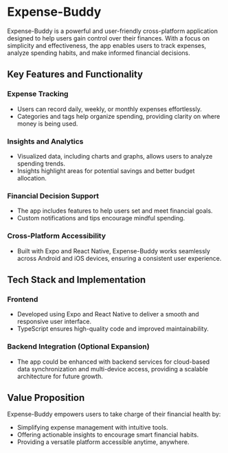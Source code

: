 # Expense-Buddy

Expense-Buddy is a powerful and user-friendly cross-platform application designed to help users gain control over their finances. With a focus on simplicity and effectiveness, the app enables users to track expenses, analyze spending habits, and make informed financial decisions.

## Key Features and Functionality

### Expense Tracking
- Users can record daily, weekly, or monthly expenses effortlessly.
- Categories and tags help organize spending, providing clarity on where money is being used.

### Insights and Analytics
- Visualized data, including charts and graphs, allows users to analyze spending trends.
- Insights highlight areas for potential savings and better budget allocation.

### Financial Decision Support
- The app includes features to help users set and meet financial goals.
- Custom notifications and tips encourage mindful spending.

### Cross-Platform Accessibility
- Built with Expo and React Native, Expense-Buddy works seamlessly across Android and iOS devices, ensuring a consistent user experience.

## Tech Stack and Implementation

### Frontend
- Developed using Expo and React Native to deliver a smooth and responsive user interface.
- TypeScript ensures high-quality code and improved maintainability.

### Backend Integration (Optional Expansion)
- The app could be enhanced with backend services for cloud-based data synchronization and multi-device access, providing a scalable architecture for future growth.

## Value Proposition
Expense-Buddy empowers users to take charge of their financial health by:
- Simplifying expense management with intuitive tools.
- Offering actionable insights to encourage smart financial habits.
- Providing a versatile platform accessible anytime, anywhere.
